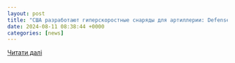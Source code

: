 ```yaml
---
layout: post
title: "США разработают гиперскоростные снаряды для артиллерии: Defense News раскрыло подробности — УНИАН"
date: 2024-08-11 08:38:44 +0000
categories: [news]
---
```


[Читати далі](https://www.unian.net/weapons/ssha-razrabotayut-giperskorostnye-snaryady-dlya-artillerii-defense-news-raskrylo-podrobnosti-12724275.html)
